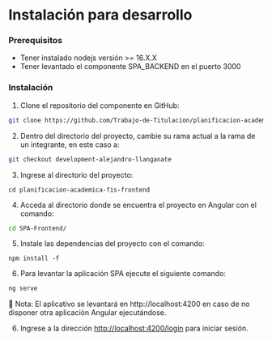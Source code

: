 # Instalación para desarrollo

### Prerequisitos

- Tener instalado nodejs versión >= 16.X.X
- Tener levantado el componente SPA_BACKEND en el puerto 3000

### Instalación

1. Clone el repositorio del componente en GitHub:

```bash
git clone https://github.com/Trabajo-de-Titulacion/planificacion-academica-fis-frontend
```

2. Dentro del directorio del proyecto, cambie su rama actual a la rama de un integrante, en este caso a:

```bash
git checkout development-alejandro-llanganate
```

3. Ingrese al directorio del proyecto:

```
cd planificacion-academica-fis-frontend
```

4. Acceda al directorio donde se encuentra el proyecto en Angular con el comando:

```bash
cd SPA-Frontend/
```

5. Instale las dependencias del proyecto con el comando:

```
npm install -f
```

6. Para levantar la aplicación SPA ejecute el siguiente comando:

```bash
ng serve
```

<aside>
📖 Nota: El aplicativo se levantará en http://localhost:4200 en caso de no disponer otra aplicación Angular ejecutándose.

</aside>

6. Ingrese a la dirección  [http://localhost:4200/login](http://localhost:4200/login) para iniciar sesión.
